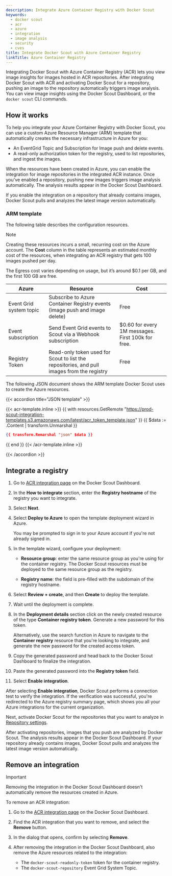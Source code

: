```yaml
---
description: Integrate Azure Container Registry with Docker Scout
keywords:
  - docker scout
  - acr
  - azure
  - integration
  - image analysis
  - security
  - cves
title: Integrate Docker Scout with Azure Container Registry
linkTitle: Azure Container Registry
---
```


Integrating Docker Scout with Azure Container Registry (ACR) lets you view
image insights for images hosted in ACR repositories. After integrating Docker
Scout with ACR and activating Docker Scout for a repository, pushing an image
to the repository automatically triggers image analysis. You can view image
insights using the Docker Scout Dashboard, or the `docker scout` CLI commands.

## How it works

To help you integrate your Azure Container Registry with Docker Scout, you can
use a custom Azure Resource Manager (ARM) template that automatically creates
the necessary infrastructure in Azure for you:

- An EventGrid Topic and Subscription for Image push and delete events.
- A read-only authorization token for the registry, used to list repositories,
  and ingest the images.

When the resources have been created in Azure, you can enable the integration
for image repositories in the integrated ACR instance. Once you've enabled a
repository, pushing new images triggers image analysis automatically. The
analysis results appear in the Docker Scout Dashboard.

If you enable the integration on a repository that already contains images,
Docker Scout pulls and analyzes the latest image version automatically.

### ARM template

The following table describes the configuration resources.

> [!NOTE]
>
> Creating these resources incurs a small, recurring cost on the Azure account.
> The **Cost** column in the table represents an estimated monthly cost of the
> resources, when integrating an ACR registry that gets 100 images pushed per
> day.
>
> The Egress cost varies depending on usage, but it’s around $0.1 per GB, and
> the first 100 GB are free.

| Azure                   | Resource                                                                                   | Cost                                              |
| ----------------------- | ------------------------------------------------------------------------------------------ | ------------------------------------------------- |
| Event Grid system topic | Subscribe to Azure Container Registry events (image push and image delete)                 | Free                                              |
| Event subscription      | Send Event Grid events to Scout via a Webhook subscription                                 | $0.60 for every 1M messages. First 100k for free. |
| Registry Token          | Read-only token used for Scout to list the repositories, and pull images from the registry | Free                                              |

The following JSON document shows the ARM template Docker Scout uses to create
the Azure resources.

{{< accordion title="JSON template" >}}

{{< acr-template.inline >}}
{{ with resources.GetRemote "https://prod-scout-integration-templates.s3.amazonaws.com/latest/acr_token_template.json" }}
{{ $data := .Content | transform.Unmarshal }}

```json
{{ transform.Remarshal "json" $data }}
```

{{ end }}
{{< /acr-template.inline >}}

{{< /accordion >}}

## Integrate a registry

1. Go to [ACR integration page](https://scout.docker.com/settings/integrations/azure/) on the
   Docker Scout Dashboard.
2. In the **How to integrate** section, enter the **Registry hostname** of the
   registry you want to integrate.
3. Select **Next**.
4. Select **Deploy to Azure** to open the template deployment wizard in Azure.

   You may be prompted to sign in to your Azure account if you're not already
   signed in.

5. In the template wizard, configure your deployment:

   - **Resource group**: enter the same resource group as you're using for the
     container registry. The Docker Scout resources must be deployed to the
     same resource group as the registry.

   - **Registry name**: the field is pre-filled with the subdomain of the
     registry hostname.

6. Select **Review + create**, and then **Create** to deploy the template.

7. Wait until the deployment is complete.
8. In the **Deployment details** section click on the newly created resource
    of the type **Container registry token**. Generate a new password for this token.
    
    Alternatively, use the search function in Azure to navigate to the
    **Container registry** resource that you're looking to integrate, and
    generate the new password for the created access token.

9. Copy the generated password and head back to the Docker Scout Dashboard to
    finalize the integration.

10. Paste the generated password into the **Registry token** field.
11. Select **Enable integration**.

After selecting **Enable integration**, Docker Scout performs a connection test
to verify the integration. If the verification was successful, you're
redirected to the Azure registry summary page, which shows you all your Azure
integrations for the current organization.

Next, activate Docker Scout for the repositories that you want to analyze in
[Repository settings](https://scout.docker.com/settings/repos/).

After activating repositories, images that you push are analyzed by Docker
Scout. The analysis results appear in the Docker Scout Dashboard.
If your repository already contains images, Docker Scout pulls and analyzes the
latest image version automatically.

## Remove an integration

> [!IMPORTANT]
>
> Removing the integration in the Docker Scout Dashboard doesn't automatically
> remove the resources created in Azure.

To remove an ACR integration:

1. Go to the [ACR integration page](https://scout.docker.com/settings/integrations/azure/)
   on the Docker Scout Dashboard.
2. Find the ACR integration that you want to remove, and select the **Remove**
   button.
3. In the dialog that opens, confirm by selecting **Remove**.
4. After removing the integration in the Docker Scout Dashboard, also remove
   the Azure resources related to the integration:

   - The `docker-scout-readonly-token` token for the container registry.
   - The `docker-scout-repository` Event Grid System Topic.
